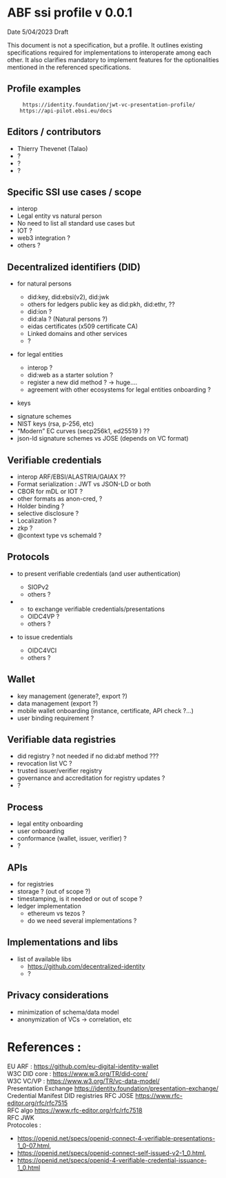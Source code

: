 # ABF ssi profile v 0.0.1
Date 5/04/2023
Draft


This document is not a specification, but a profile. It outlines existing specifications required for implementations to interoperate among each other. It also clarifies mandatory to implement features for the optionalities mentioned in the referenced specifications.


## Profile examples
         https://identity.foundation/jwt-vc-presentation-profile/
        https://api-pilot.ebsi.eu/docs


## Editors / contributors
* Thierry Thevenet (Talao)
* ?
* ?
* ?
        
## Specific SSI use cases / scope 
* interop 
* Legal entity  vs natural person
* No need to list all standard use cases but  
* IOT ?
* web3 integration ?
* others ?




## Decentralized identifiers (DID)
* for natural persons
   * did:key, did:ebsi(v2), did:jwk
   * others for ledgers public key as did:pkh, did:ethr, ??
   * did:ion ?
   * did:ala ? (Natural persons ?)
   * eidas certificates (x509 certificate CA)
   * Linked domains and other services 
   * ?


* for legal entities
   * interop ? 
   * did:web as a starter solution ?
   * register a new did method ? -> huge….
   * agreement with other ecosystems for legal entities onboarding ? 




* keys
- signature schemes
- NIST keys (rsa, p-256, etc)
- “Modern” EC  curves (secp256k1, ed25519 ) ??
- json-ld signature schemes vs  JOSE (depends on VC format)










## Verifiable credentials 
* interop ARF/EBSI/ALASTRIA/GAIAX ??
* Format serialization : JWT vs JSON-LD or both
* CBOR for mDL or IOT ?
* other formats as anon-cred,  ?
* Holder binding ?
* selective disclosure ?
* Localization ?
* zkp ?
* @context  type  vs schemaId ?






## Protocols
* to present verifiable credentials (and user authentication)  
   * SIOPv2
   * others ?
* * to exchange verifiable credentials/presentations 
   * OIDC4VP ?
   * others ?


* to issue credentials
   * OIDC4VCI
   * others ?


## Wallet 
* key management (generate?, export ?)
* data management (export ?)
* mobile wallet onboarding (instance, certificate, API check ?…) 
* user binding requirement ?




## Verifiable data registries
* did registry ? not needed if no did:abf method ???
* revocation list  VC  ?
* trusted issuer/verifier registry
* governance and accreditation  for registry updates ? 
* ?


## Process 
* legal entity onboarding
* user onboarding
* conformance (wallet, issuer, verifier) ?
* ?




## APIs
* for registries 
* storage ? (out of scope ?)
* timestamping, is it needed or out of scope  ?
* ledger  implementation
   * ethereum vs tezos ? 
   * do we need several implementations ?


## Implementations and libs
* list of available libs
   * https://github.com/decentralized-identity
   * ?


 
## Privacy considerations
* minimization of schema/data model
* anonymization of VCs -> correlation, etc 





# References :


EU ARF : https://github.com/eu-digital-identity-wallet  
W3C DID core : https://www.w3.org/TR/did-core/  
W3C VC/VP : https://www.w3.org/TR/vc-data-model/  
Presentation Exchange  https://identity.foundation/presentation-exchange/   
Credential Manifest 
DID registries 
RFC JOSE https://www.rfc-editor.org/rfc/rfc7515  
RFC algo https://www.rfc-editor.org/rfc/rfc7518   
RFC JWK  
Protocoles :  
* https://openid.net/specs/openid-connect-4-verifiable-presentations-1_0-07.html,
* https://openid.net/specs/openid-connect-self-issued-v2-1_0.html,
* https://openid.net/specs/openid-4-verifiable-credential-issuance-1_0.html
